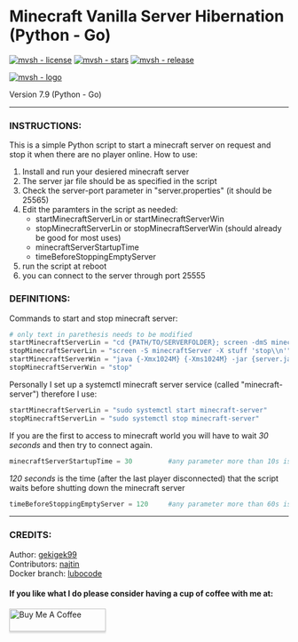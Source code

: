 # Minecraft Vanilla Server Hibernation (Python - Go)

[![mvsh - license](https://img.shields.io/github/license/gekigek99/minecraft-vanilla-server-hibernation?color=6fff00)](https://github.com/gekigek99/minecraft-vanilla-server-hibernation)
[![mvsh - stars](https://img.shields.io/github/stars/gekigek99/minecraft-vanilla-server-hibernation?color=ffbd19)](https://github.com/gekigek99/minecraft-vanilla-server-hibernation)
[![mvsh - release](https://img.shields.io/github/release/gekigek99/minecraft-vanilla-server-hibernation?color=05aefc)](https://github.com/gekigek99/minecraft-vanilla-server-hibernation)  

[![mvsh - logo](https://user-images.githubusercontent.com/53654579/90397372-09a9df80-e098-11ea-925c-29e9bdfc0b48.png)](https://github.com/gekigek99/minecraft-vanilla-server-hibernation)  

Version 7.9 (Python - Go)

-----

### INSTRUCTIONS:
This is a simple Python script to start a minecraft server on request and stop it when there are no player online.
How to use:
1. Install and run your desiered minecraft server
2. The server jar file should be as specified in the script
3. Check the server-port parameter in "server.properties" (it should be 25565)
4. Edit the paramters in the script as needed:
    - startMinecraftServerLin or startMinecraftServerWin
    - stopMinecraftServerLin or stopMinecraftServerWin (should already be good for most uses)
    - minecraftServerStartupTime
    - timeBeforeStoppingEmptyServer
5. run the script at reboot
6. you can connect to the server through port 25555

### DEFINITIONS:
Commands to start and stop minecraft server:
```Python
# only text in parethesis needs to be modified
startMinecraftServerLin = "cd {PATH/TO/SERVERFOLDER}; screen -dmS minecraftServer java {-Xmx1024M} {-Xms1024M} -jar {server.jar} nogui"
stopMinecraftServerLin = "screen -S minecraftServer -X stuff 'stop\\n'"
startMinecraftServerWin = "java {-Xmx1024M} {-Xms1024M} -jar {server.jar} nogui"
stopMinecraftServerWin = "stop"
```
Personally I set up a systemctl minecraft server service (called "minecraft-server") therefore I use:
```Python
startMinecraftServerLin = "sudo systemctl start minecraft-server"
stopMinecraftServerLin = "sudo systemctl stop minecraft-server"
```
If you are the first to access to minecraft world you will have to wait *30 seconds* and then try to connect again.
```Python
minecraftServerStartupTime = 30         #any parameter more than 10s is recommended
```
*120 seconds* is the time (after the last player disconnected) that the script waits before shutting down the minecraft server
```Python
timeBeforeStoppingEmptyServer = 120     #any parameter more than 60s is recommended
```  

-----
### CREDITS:  

Author: [gekigek99](https://github.com/gekigek99)  
Contributors: [najtin](https://github.com/najtin/minecraft-server-hibernation)  
Docker branch: [lubocode](https://github.com/gekigek99/minecraft-vanilla-server-hibernation/tree/docker)  

#### If you like what I do please consider having a cup of coffee with me at:  

<a href="https://www.buymeacoffee.com/gekigek99" target="_blank"><img src="https://www.buymeacoffee.com/assets/img/custom_images/orange_img.png" alt="Buy Me A Coffee" style="height: 41px !important;width: 174px !important;box-shadow: 0px 3px 2px 0px rgba(190, 190, 190, 0.5) !important;-webkit-box-shadow: 0px 3px 2px 0px rgba(190, 190, 190, 0.5) !important;" ></a>
